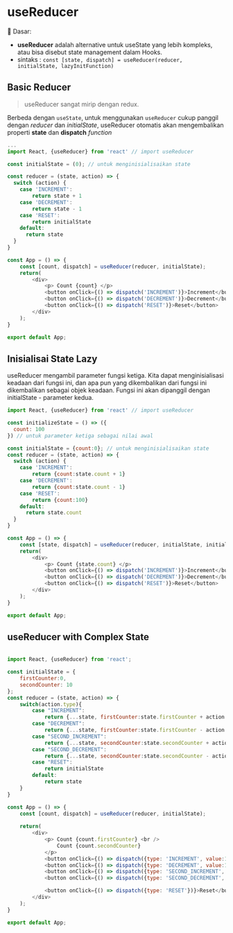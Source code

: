 # useReducer

:key: Dasar:
* **useReducer** adalah alternative untuk useState yang lebih kompleks, atau bisa disebut state management dalam Hooks.
* sintaks : `const [state, dispatch] = useReducer(reducer, initialState, lazyInitFunction)`

## Basic Reducer
>useReducer sangat mirip dengan redux.

Berbeda dengan `useState`, untuk menggunakan `useReducer` cukup panggil dengan *reducer* dan *initialState*, useReducer otomatis akan mengembalikan properti **state** dan **dispatch** *function* 
```js
...
import React, {useReducer} from 'react' // import useReducer

const initialState = (0); // untuk menginisialisaikan state

const reducer = (state, action) => {
  switch (action) {
    case 'INCREMENT':
        return state + 1
    case 'DECREMENT':
        return state - 1
    case 'RESET':
        return initialState
    default:
      return state
  }
}

const App = () => {
    const [count, dispatch] = useReducer(reducer, initialState);   
    return(
        <div>
            <p> Count {count} </p>
            <button onClick={() => dispatch('INCREMENT')}>Increment</button>
            <button onClick={() => dispatch('DECREMENT')}>Decrement</button>
            <button onClick={() => dispatch('RESET')}>Reset</button>
        </div>
    );
}

export default App;
```

## Inisialisai State Lazy
useReducer mengambil parameter fungsi ketiga. Kita dapat menginisialisasi keadaan dari fungsi ini, dan apa pun yang dikembalikan dari fungsi ini dikembalikan sebagai objek keadaan. Fungsi ini akan dipanggil dengan initialState - parameter kedua.
```js
import React, {useReducer} from 'react' // import useReducer

const initializeState = () => ({
  count: 100
}) // untuk parameter ketiga sebagai nilai awal

const initialState = {count:0}; // untuk menginisialisaikan state
const reducer = (state, action) => {
  switch (action) {
    case 'INCREMENT':
        return {count:state.count + 1}
    case 'DECREMENT':
        return {count:state.count - 1}
    case 'RESET':
        return {count:100}
    default:
      return state.count
  }
}

const App = () => {
    const [state, dispatch] = useReducer(reducer, initialState, initializeState);   
    return(
        <div>
            <p> Count {state.count} </p>
            <button onClick={() => dispatch('INCREMENT')}>Increment</button>
            <button onClick={() => dispatch('DECREMENT')}>Decrement</button>
            <button onClick={() => dispatch('RESET')}>Reset</button>
        </div>
    );
}

export default App;
```

## useReducer with Complex State
```js
 
import React, {useReducer} from 'react';

const initialState = {
    firstCounter:0,
    secondCounter: 10
};
const reducer = (state, action) => {
    switch(action.type){
        case "INCREMENT":
            return {...state, firstCounter:state.firstCounter + action.value}
        case "DECREMENT":
            return {...state, firstCounter:state.firstCounter - action.value}
        case "SECOND_INCREMENT":
            return {...state, secondCounter:state.secondCounter + action.value}
        case "SECOND_DECREMENT":
            return {...state, secondCounter:state.secondCounter - action.value}
        case "RESET":
            return initialState
        default:
            return state
    }
}

const App = () => {
    const [count, dispatch] = useReducer(reducer, initialState);
    
    return(
        <div>
            <p> Count {count.firstCounter} <br /> 
                Count {count.secondCounter}
            </p>
            <button onClick={() => dispatch({type: 'INCREMENT', value:1})}>Increment</button>
            <button onClick={() => dispatch({type: 'DECREMENT', value:1})}>Decrement</button>
            <button onClick={() => dispatch({type: 'SECOND_INCREMENT', value:1})}>secondIncrement</button>
            <button onClick={() => dispatch({type: 'SECOND_DECREMENT', value:1})}>secondDecrement</button>

            <button onClick={() => dispatch({type: 'RESET'})}>Reset</button>
        </div>
    );
}

export default App;